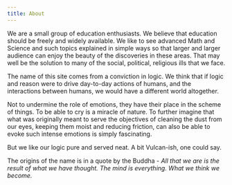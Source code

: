 ```yaml
---
title: About
---
```


We are a small group of education enthusiasts. We believe that education should be freely and widely available. We like to see advanced Math and Science and such topics explained in simple ways so that larger and larger audience can enjoy the beauty of the discoveries in these areas. That may well be the solution to many of the social, political, religious ills that we face.

The name of this site comes from a conviction in logic. We think that if logic and reason were to drive day-to-day actions of humans, and the interactions between humans, we would have a different world altogether. 

Not to undermine the role of emotions, they have their place in the scheme of things. To be able to cry is a miracle of nature. To further imagine that what was originally meant to serve the objectives of cleaning the dust from our eyes, keeping them moist and reducing friction, can also be able to evoke such intense emotions is simply fascinating. 

But we like our logic pure and served neat. A bit Vulcan-ish, one could say. 

The origins of the name is in a quote by the Buddha - *All that we are is the result of what we have thought. The mind is everything. What we think we become.*

